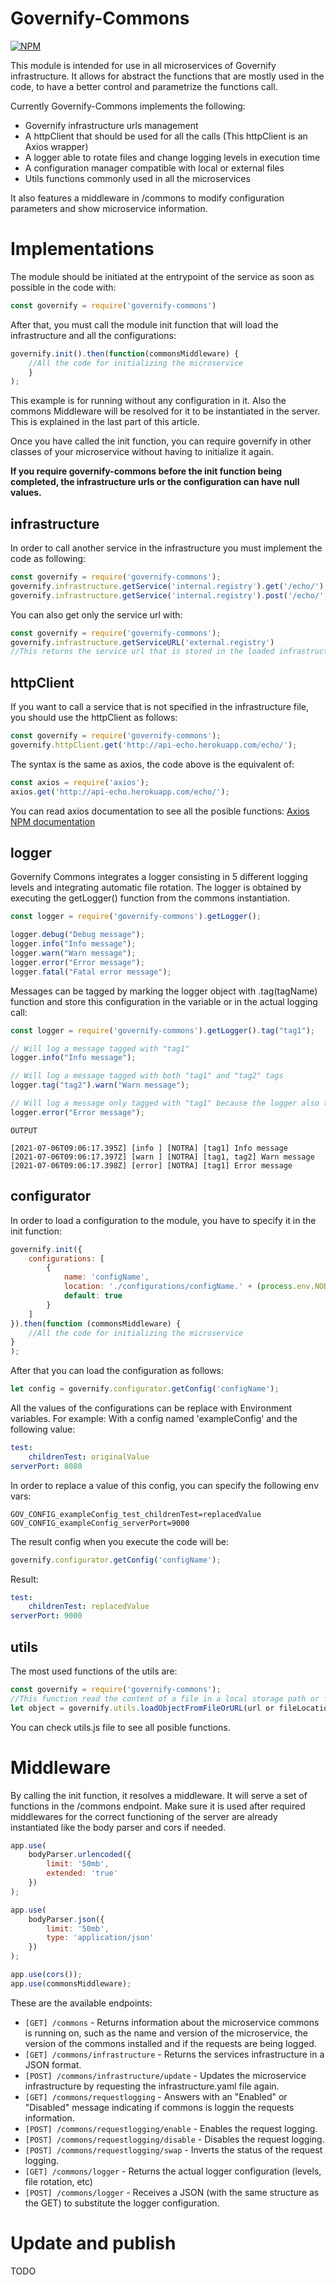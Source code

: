 # Governify-Commons
[![NPM](https://nodei.co/npm/governify-commons.png?downloads=true&downloadRank=true&stars=true)](https://nodei.co/npm/governify-commons/)

This module is intended for use in all microservices of Governify infrastructure.
It allows for abstract the functions that are mostly used in the code, to have a better control and parametrize the functions call.

Currently Governify-Commons implements the following:
- Governify infrastructure urls management
- A httpClient that should be used for all the calls (This httpClient is an Axios wrapper)
- A logger able to rotate files and change logging levels in execution time
- A configuration manager compatible with local or external files
- Utils functions commonly used in all the microservices

It also features a middleware in /commons to modify configuration parameters and show microservice information.

# Implementations

The module should be initiated at the entrypoint of the service as soon as possible in the code with:
```javascript
const governify = require('governify-commons')
```

After that, you must call the module init function that will load the infrastructure and all the configurations:
```javascript
governify.init().then(function(commonsMiddleware) {
    //All the code for initializing the microservice
    }
);
```

This example is for running without any configuration in it. Also the commons Middleware will be resolved for it to be instantiated in the server. This is explained in the last part of this article.

Once you have called the init function, you can require governify in other classes of your microservice without having to initialize it again.

**If you require governify-commons before the init function being completed, the infrastructure urls or the configuration can have null values.**

## infrastructure

   In order to call another service in the infrastructure you must implement the code as following:
```javascript
const governify = require('governify-commons');
governify.infrastructure.getService('internal.registry').get('/echo/');
governify.infrastructure.getService('internal.registry').post('/echo/', {body}, {config});
```

You can also get only the service url with:
```javascript
const governify = require('governify-commons');
governify.infrastructure.getServiceURL('external.registry')
//This returns the service url that is stored in the loaded infrastructure file as (external.registry)
```
      

## httpClient

If you want to call a service that is not specified in the infrastructure file, you should use the httpClient as follows:

```javascript
const governify = require('governify-commons');
governify.httpClient.get('http://api-echo.herokuapp.com/echo/');
```

 The syntax is the same as axios, the code above is the equivalent of:

```javascript
const axios = require('axios');
axios.get('http://api-echo.herokuapp.com/echo/');
```
    
You can read axios documentation to see all the posible functions:
[Axios NPM documentation](https://www.npmjs.com/package/axios)

## logger

Governify Commons integrates a logger consisting in 5 different logging levels and integrating automatic file rotation. The logger is obtained by executing the getLogger() function from the commons instantiation.

```javascript
const logger = require('governify-commons').getLogger();

logger.debug("Debug message");
logger.info("Info message");
logger.warn("Warn message");
logger.error("Error message");
logger.fatal("Fatal error message");
```


Messages can be tagged by marking the logger object with .tag(tagName) function and store this configuration in the variable or in the actual logging call:

```javascript
const logger = require('governify-commons').getLogger().tag("tag1");

// Will log a message tagged with "tag1"
logger.info("Info message");

// Will log a message tagged with both "tag1" and "tag2" tags
logger.tag("tag2").warn("Warn message");

// Will log a message only tagged with "tag1" because the logger also tagged with tag2 wasn't stored in the logger variable
logger.error("Error message");
```

```
OUTPUT

[2021-07-06T09:06:17.395Z] [info ] [NOTRA] [tag1] Info message
[2021-07-06T09:06:17.397Z] [warn ] [NOTRA] [tag1, tag2] Warn message
[2021-07-06T09:06:17.398Z] [error] [NOTRA] [tag1] Error message
```

## configurator

In order to load a configuration to the module, you have to specify it in the init function:

```javascript
governify.init({
    configurations: [
        {
            name: 'configName',
            location: './configurations/configName.' + (process.env.NODE_ENV || 'development') + '.yaml',
            default: true
        }
    ]
}).then(function (commonsMiddleware) {
    //All the code for initializing the microservice
}
);
```

After that you can load the configuration as follows:

```javascript
let config = governify.configurator.getConfig('configName');
 ``` 

 All the values of the configurations can be replace with Environment variables. 
 For example:
 With a config named 'exampleConfig' and the following value:


```yaml
test:
    childrenTest: originalValue
serverPort: 8080
```   

In order to replace a value of this config, you can specify the following env vars:


```
GOV_CONFIG_exampleConfig_test_childrenTest=replacedValue
GOV_CONFIG_exampleConfig_serverPort=9000
```

The result config when you execute the code will be:
```javascript
governify.configurator.getConfig('configName');
```    
Result:

```yaml
test:
    childrenTest: replacedValue
serverPort: 9000
```
    

## utils

The most used functions of the utils are:
```javascript
const governify = require('governify-commons');
//This function read the content of a file in a local storage path or from a external url
let object = governify.utils.loadObjectFromFileOrURL(url or fileLocation);
```
    
You can check utils.js file to see all posible functions.

# Middleware

By calling the init function, it resolves a middleware. It will serve a set of functions in the /commons endpoint. Make sure it is used after required middlewares for the correct functioning of the server are already instantiated like the body parser and cors if needed.

```javascript
app.use(
    bodyParser.urlencoded({
        limit: '50mb',
        extended: 'true'
    })
);

app.use(
    bodyParser.json({
        limit: '50mb',
        type: 'application/json'
    })
);

app.use(cors());
app.use(commonsMiddleware);
```

These are the available endpoints:
 - `[GET] /commons` - Returns information about the microservice commons is running on, such as the name and version of the microservice, the version of the commons installed and if the requests are being logged.
 - `[GET] /commons/infrastructure` - Returns the services infrastructure in a JSON format.
 - `[POST] /commons/infrastructure/update` - Updates the microservice infrastructure by requesting the infrastructure.yaml file again.
 - `[GET] /commons/requestlogging` - Answers with an "Enabled" or "Disabled" message indicating if commons is loggin the requests information.
 - `[POST] /commons/requestlogging/enable` - Enables the request logging.
 - `[POST] /commons/requestlogging/disable` - Disables the request logging.
 - `[POST] /commons/requestlogging/swap` - Inverts the status of the request logging.
 - `[GET] /commons/logger` - Returns the actual logger configuration (levels, file rotation, etc)
 - `[POST] /commons/logger` - Receives a JSON (with the same structure as the GET) to substitute the logger configuration.


# Update and publish

TODO